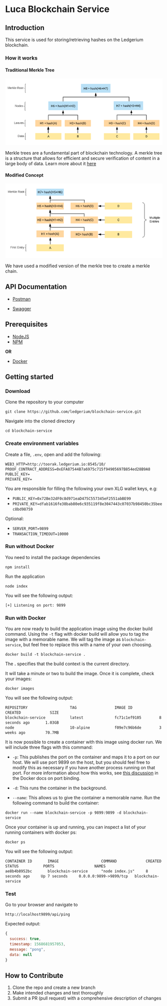 # Luca Blockchain Service

## Introduction

This service is used for storing/retrieving hashes on the Ledgerium blockchain.

### How it works

#### Traditional Merkle Tree

![Merkle Tree](documentation/merkleTree.png?raw=true "Merkle Tree")

Merkle trees are a fundamental part of blockchain technology. A merkle tree is a structure that allows for efficient and secure verification of content in a large body of data. Learn more about it [here](https://hackernoon.com/merkle-trees-181cb4bc30b4)


#### Modified Concept

![Merkle Chain](documentation/merkleChain.png?raw=true "Merkle Chain")


We have used a modified version of the merkle tree to create a merkle chain.


## API Documentation

* [Postman](https://documenter.getpostman.com/view/5312272/SVfUsmZ3?version=latest)

* [Swagger](https://app.swaggerhub.com/apis-docs/SkyTradeInc/LucaBlockchain/1.0.0-oas3)

## Prerequisites

* [NodeJS](https://nodejs.org/en/)
* [NPM](https://www.npmjs.com/get-npm)

**OR**

* [Docker](https://www.docker.com/get-started)

## Getting started

### Download

Clone the repository to your computer

```
git clone https://github.com/ledgerium/blockchain-service.git
```

Navigate into the cloned directory

```
cd blockchain-service
```

### Create environment variables


Create a file, `.env`, open and add the following:


```
WEB3_HTTP=http://toorak.ledgerium.io:8545/10/
PROOF_CONTRACT_ADDRESS=0xEFA87544B7a6975c715f94905697B854ed28B9A8
PUBLIC_KEY=
PRIVATE_KEY=
```

You are responsible for filling the following your own XLG wallet keys, e.g:
* `PUBLIC_KEY=0x72Be32dF0c8d971eaD475C557345eF2551abBE99`
* `PRIVATE_KEY=dfab1616fe38bab80e6c935119f8e3047443c07037b98450bc35beec8bd98759`

Optional:
* `SERVER_PORT=9899`
* `TRANSACTION_TIMEOUT=10000`

### Run without Docker

You need to install the package dependencies

```
npm install
```

Run the application

```
node index
```

You will see the following output:

```
[+] Listening on port: 9899
```


### Run with Docker

You are now ready to build the application image using the docker build command. Using the `-t` flag with docker build will allow you to tag the image with a memorable name. We will tag the image as `blockchain-service`, but feel free to replace this with a name of your own choosing.

```
docker build -t blockchain-service .
```


The **.** specifies that the build context is the current directory.

It will take a minute or two to build the image. Once it is complete, check your images:


```
docker images
```


You will see the following output:


```
REPOSITORY                   TAG                 IMAGE ID            CREATED             SIZE
blockchain-service           latest              fc71c1ef9105        8 seconds ago       1.03GB
node                         10-alpine           f09e7c96b6de        3 weeks ago         70.7MB
```

It is now possible to create a container with this image using docker run. We will include three flags with this command:

* `-p`: This publishes the port on the container and maps it to a port on our host. We will use port 9899 on the host, but you should feel free to modify this as necessary if you have another process running on that port. For more information about how this works, see [this discussion](https://docs.docker.com/v17.09/engine/userguide/networking/default_network/binding/) in the Docker docs on port binding.

* `-d`: This runs the container in the background.

* `--name`: This allows us to give the container a memorable name.
Run the following command to build the container:

```
docker run --name blockchain-service -p 9899:9899 -d blockchain-service
```


Once your container is up and running, you can inspect a list of your running containers with docker ps:

```
docker ps
```

You will see the following output:


```
CONTAINER ID       IMAGE                   COMMAND             CREATED           STATUS           PORTS                  NAMES
ae8b4b8952bc       blockchain-service      "node index.js"     8 seconds ago     Up 7 seconds     0.0.0.0:9899->9899/tcp   blockchain-service
```

### Test

Go to your browser and navigate to

```
http://localhost9899/api/ping
```


Expected output:

```javascript
{
  success: true,
  timestamp: 1568681957053,
  message: "pong",
  data: null
}
```

## How to Contribute

1. Clone the repo and create a new branch
2. Make intended changes and test thoroughly  
3. Submit a PR (pull request) with a comprehensive description of changes
